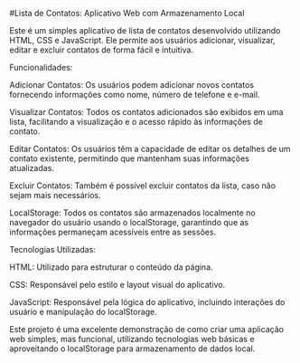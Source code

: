 #Lista de Contatos: Aplicativo Web com Armazenamento Local

Este é um simples aplicativo de lista de contatos desenvolvido utilizando HTML, CSS e JavaScript. Ele permite aos usuários adicionar, visualizar, editar e excluir contatos de forma fácil e intuitiva.

Funcionalidades:

Adicionar Contatos: Os usuários podem adicionar novos contatos fornecendo informações como nome, número de telefone e e-mail.

Visualizar Contatos: Todos os contatos adicionados são exibidos em uma lista, facilitando a visualização e o acesso rápido às informações de contato.

Editar Contatos: Os usuários têm a capacidade de editar os detalhes de um contato existente, permitindo que mantenham suas informações atualizadas.

Excluir Contatos: Também é possível excluir contatos da lista, caso não sejam mais necessários.

LocalStorage: Todos os contatos são armazenados localmente no navegador do usuário usando o localStorage, garantindo que as informações permaneçam acessíveis entre as sessões.

Tecnologias Utilizadas:

HTML: Utilizado para estruturar o conteúdo da página.

CSS: Responsável pelo estilo e layout visual do aplicativo.

JavaScript: Responsável pela lógica do aplicativo, incluindo interações do usuário e manipulação do localStorage.

Este projeto é uma excelente demonstração de como criar uma aplicação web simples, mas funcional, utilizando tecnologias web básicas e aproveitando o localStorage para armazenamento de dados local.






